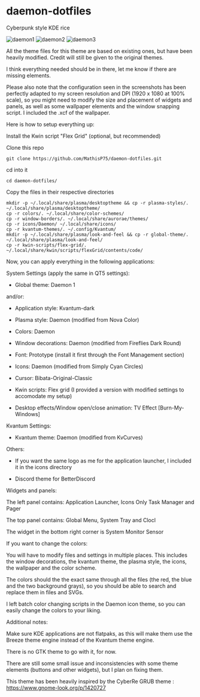 # daemon-dotfiles

Cyberpunk style KDE rice

![daemon1](https://github.com/MathisP75/daemon-dotfiles/blob/main/screenshots/daemon1.png)
![daemon2](https://github.com/MathisP75/daemon-dotfiles/blob/main/screenshots/daemon2.png)
![daemon3](https://github.com/MathisP75/daemon-dotfiles/blob/main/screenshots/daemon3.png)

All the theme files for this theme are based on existing ones, but have been heavily modified. Credit will still be given to the original themes.

I think everything needed should be in there, let me know if there are missing elements.

Please also note that the configuration seen in the screenshots has been perfectly adapted to my screen resolution and DPI (1920 x 1080 at 100% scale), so you might need to modify the size and placement of widgets and panels, as well as some wallpaper elements and the window snapping script. I included the .xcf of the wallpaper.



Here is how to setup everything up:

Install the Kwin script "Flex Grid" (optional, but recommended)

Clone this repo

    git clone https://github.com/MathisP75/daemon-dotfiles.git

cd into it

    cd daemon-dotfiles/

Copy the files in their respective directories

    mkdir -p ~/.local/share/plasma/desktoptheme && cp -r plasma-styles/. ~/.local/share/plasma/desktoptheme/
    cp -r colors/. ~/.local/share/color-schemes/
    cp -r window-borders/. ~/.local/share/aurorae/themes/
    cp -r icons/Daemon/ ~/.local/share/icons/
    cp -r kvantum-themes/. ~/.config/Kvantum/
    mkdir -p ~/.local/share/plasma/look-and-feel && cp -r global-theme/. ~/.local/share/plasma/look-and-feel/
    cp -r kwin-scripts/flex-grid/. ~/.local/share/kwin/scripts/flexGrid/contents/code/



Now, you can apply everything in the following applications:

System Settings (apply the same in QT5 settings):

- Global theme: Daemon 1

and/or:

- Application style: Kvantum-dark

- Plasma style: Daemon (modified from Nova Color)

- Colors: Daemon

- Window decorations: Daemon (modified from Fireflies Dark Round)

- Font: Prototype (install it first through the Font Management section)

- Icons: Daemon (modified from Simply Cyan Circles)

- Cursor: Bibata-Original-Classic

- Kwin scripts: Flex grid (I provided a version with modified settings to accomodate my setup)

- Desktop effects/Window open/close animation: TV Effect [Burn-My-Windows]


Kvantum Settings:

- Kvantum theme: Daemon (modified from KvCurves)


Others:

- If you want the same logo as me for the application launcher, I included it in the icons directory

- Discord theme for BetterDiscord



Widgets  and panels:

The left panel contains: Application Launcher, Icons Only Task Manager and Pager

The top panel contains: Global Menu, System Tray and Clocl

The widget in the bottom right corner is System Monitor Sensor


If you want to change the colors:

You will have to modify files and settings in multiple places. This includes the window decorations, the kvantum theme, the plasma style, the icons, the wallpaper and the color scheme.

The colors should the the exact same through all the files (the red, the blue and the two background grays), so you should be able to search and replace them in files and SVGs.

I left batch color changing scripts in the Daemon icon theme, so you can easily change the colors to your liking.



Additional notes:

Make sure KDE applications are not flatpaks, as this will make them use the Breeze theme engine instead of the Kvantum theme engine.

There is no GTK theme to go with it, for now.

There are still some small issue and inconsistencies with some theme elements (buttons and other widgets), but I plan on fixing them.

This theme has been heavily inspired by the CyberRe GRUB theme : https://www.gnome-look.org/p/1420727

